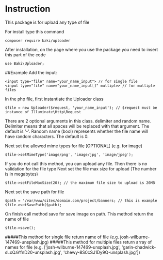 # Instruction
This package is for upload any type of file

For install type this command
```
composer require baki/uploader
```
After installation, on the page where you use the package you need to insert this part of the code
```
use Baki\Uploader;
```
##Example
Add the input:
```
<input type="file" name="your_name_input"> // for single file
<input type="file" name="your_name_input[]" multiple> // for multiple files
```
In the php file, first instantiate the Uploader class
```
$file = new Uploader($request, 'your_name_input'); // $request must be instance of Illuminate\Http\Request
```
There are 2 optional arguments in this class. delimiter and random name.
Delimiter means that all spaces will be replaced with that argument. The default is '-'.
Random name (bool) represents whether the file name will have random characters. The default is 0.

Next set the allowed mime types for file [OPTIONAL] (e.g. for image)
```
$file->setMimeType('image/png', 'image/jpg', 'image/jpeg');
```
If you do not call this method, you can upload any file. Then there is no validation for the file type
Next set the file max size for upload (The number is in megabytes)
```
$file->setFileMaxSize(20); // the maximum file size to upload is 20MB
```
Next set the save path for file
```
$path = '/var/www/sites/domain.com/project/banners; // this is example
$file->setSavePath($path);
```
On finish call method save for save image on path. This method return the name of file
```
$file->save();
```
#####This method for single file return name of file (e.g. josh-wilburne-147469-unsplash.jpg)
#####This method for multiple files return array of names for file (e.g. ['josh-wilburne-147469-unsplash.jpg', 'garin-chadwick-sLxQaYfnD20-unsplash.jpg', 'chewy-8S0cSJ1Dy9Q-unsplash.jpg'])